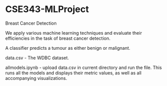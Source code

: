 # CSE343-MLProject
Breast Cancer Detection

We apply various machine learning techniques and evaluate their efficiencies in the task of breast cancer detection.

A classifier predicts a tumour as either benign or malignant.

data.csv - The WDBC dataset.

allmodels.ipynb - upload data.csv in current directory and run the file. This runs all the models and displays their metric values, as well as all accompanying visualizations.
